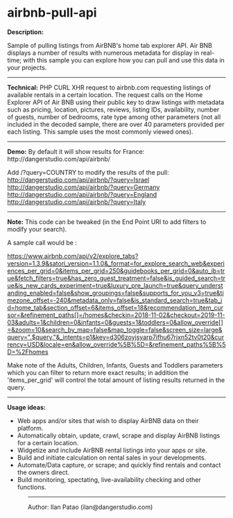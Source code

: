 # airbnb-pull-api

<b>Description:</b>

Sample of pulling listings from AirBNB's home tab explorer API. Air BNB displays a number of results with numerous metadata for display in real-time; with this sample you can explore how you can pull and use this data in your projects.

<hr><b>Technical:</b>
PHP CURL XHR request to airbnb.com requesting listings of available rentals in a certain location. The request calls on the Home Explorer API of Air BNB using their public key to draw listings with metadata such as pricing, location, pictures, reviews, listing IDs, availability, number of guests, number of bedrooms, rate type among other parameters (not all included in the decoded sample, there are over 40 parameters provided per each listing. This sample uses the most commonly viewed ones).

<hr><b>Demo:</b>
By default it will show results for France:<br>
http://dangerstudio.com/api/airbnb/

Add /?query=COUNTRY to modify the results of the pull:<br>
http://dangerstudio.com/api/airbnb/?query=Israel<br> 
http://dangerstudio.com/api/airbnb/?query=Germany<br>
http://dangerstudio.com/api/airbnb/?query=England<br>
http://dangerstudio.com/api/airbnb/?query=Italy

<hr><b>Note:</b>
This code can be tweaked (in the End Point URI to add filters to modify your search).

A sample call would be :

https://www.airbnb.com/api/v2/explore_tabs?version=1.3.9&satori_version=1.1.0&_format=for_explore_search_web&experiences_per_grid=0&items_per_grid=250&guidebooks_per_grid=0&auto_ib=true&fetch_filters=true&has_zero_guest_treatment=false&is_guided_search=true&is_new_cards_experiment=true&luxury_pre_launch=true&query_understanding_enabled=false&show_groupings=false&supports_for_you_v3=true&timezone_offset=-240&metadata_only=false&is_standard_search=true&tab_id=home_tab&section_offset=6&items_offset=18&recommendation_item_cursor=&refinement_paths[]=/homes&checkin=2018-11-02&checkout=2019-11-03&adults=1&children=0&infants=0&guests=1&toddlers=0&allow_override[]=&zoom=10&search_by_map=false&map_toggle=false&screen_size=large&query=".$query."&_intents=p1&key=d306zoyjsyarp7ifhu67rjxn52tv0t20&currency=USD&locale=en&allow_override%5B%5D=&refinement_paths%5B%5D=%2Fhomes

Make note of the Adults, Children, Infants, Guests and Toddlers parameters which you can filter to return more exact results; in addition the 'items_per_grid' will control the total amount of listing results returned in the query.

<hr><b>Usage ideas:</b>
<ul>
<li>Web apps and/or sites that wish to display AirBNB data on their platform.</li>
<li>Automatically obtain, update, crawl, scrape and display AirBNB listings for a certain location.</li>
<li>Widgetize and include AirBNB rental listings into your apps or site.</li>
<li>Build and initiate calculation on rental sales in your developments.</li>
<li>Automate/Data capture, or scrape; and quickly find rentals and contact the owners direct.</li>
<li>Build monitoring, spectating, live-availability checking and other functions.</li>
<ul>

<p><hr>
Author:
Ilan Patao (ilan@dangerstudio.com)
